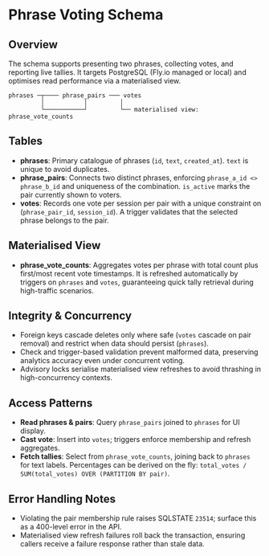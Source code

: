 # Phrase Voting Schema

## Overview
The schema supports presenting two phrases, collecting votes, and reporting live tallies. It targets PostgreSQL (Fly.io managed or local) and optimises read performance via a materialised view.

```
phrases ─┬──── phrase_pairs ─── votes
         │           │         │
         └───────────┘         └── materialised view: phrase_vote_counts
```

## Tables
- **phrases**: Primary catalogue of phrases (`id`, `text`, `created_at`). `text` is unique to avoid duplicates.
- **phrase_pairs**: Connects two distinct phrases, enforcing `phrase_a_id <> phrase_b_id` and uniqueness of the combination. `is_active` marks the pair currently shown to voters.
- **votes**: Records one vote per session per pair with a unique constraint on (`phrase_pair_id`, `session_id`). A trigger validates that the selected phrase belongs to the pair.

## Materialised View
- **phrase_vote_counts**: Aggregates votes per phrase with total count plus first/most recent vote timestamps. It is refreshed automatically by triggers on `phrases` and `votes`, guaranteeing quick tally retrieval during high-traffic scenarios.

## Integrity & Concurrency
- Foreign keys cascade deletes only where safe (`votes` cascade on pair removal) and restrict when data should persist (`phrases`).
- Check and trigger-based validation prevent malformed data, preserving analytics accuracy even under concurrent voting.
- Advisory locks serialise materialised view refreshes to avoid thrashing in high-concurrency contexts.

## Access Patterns
- **Read phrases & pairs**: Query `phrase_pairs` joined to `phrases` for UI display.
- **Cast vote**: Insert into `votes`; triggers enforce membership and refresh aggregates.
- **Fetch tallies**: Select from `phrase_vote_counts`, joining back to `phrases` for text labels. Percentages can be derived on the fly: `total_votes / SUM(total_votes) OVER (PARTITION BY pair)`.

## Error Handling Notes
- Violating the pair membership rule raises SQLSTATE `23514`; surface this as a 400-level error in the API.
- Materialised view refresh failures roll back the transaction, ensuring callers receive a failure response rather than stale data.
